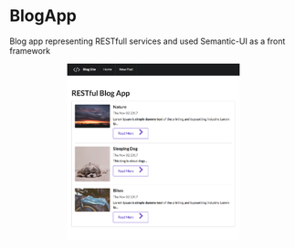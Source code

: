 

<h1> BlogApp </h1>
<p>Blog app representing RESTfull services and used Semantic-UI as a front framework</p>

<p align="center">
<img src="https://raw.githubusercontent.com/hummatli/BlogApp-RESTful/master/screenshot_new.png" width="60%"/>
</p>
